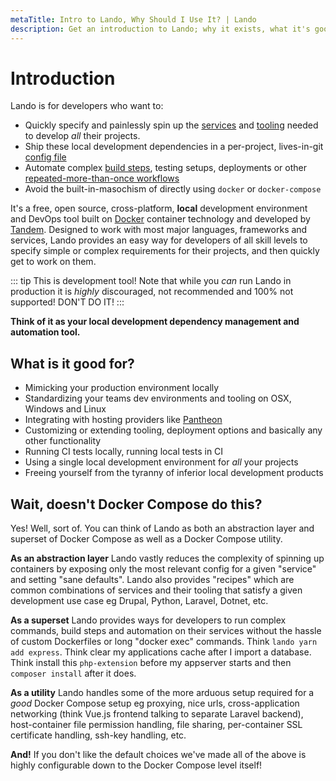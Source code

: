 ```yaml
---
metaTitle: Intro to Lando, Why Should I Use It? | Lando
description: Get an introduction to Lando; why it exists, what it's good for and how it differs from Docker Compose and other local development and DevOps tools.
---
```


# Introduction

Lando is for developers who want to:

* Quickly specify and painlessly spin up the [services](./../config/services.md) and [tooling](./../config/tooling.md) needed to develop _all_ their projects.
* Ship these local development dependencies in a per-project, lives-in-git [config file](./../config/lando.md)
* Automate complex [build steps](./../config/services.md#build-steps), testing setups, deployments or other [repeated-more-than-once workflows](./../config/events.md)
* Avoid the built-in-masochism of directly using `docker` or `docker-compose`

It's a free, open source, cross-platform, **local** development environment and DevOps tool built on [Docker](http://docker.com) container technology and developed by [Tandem](http://thinktandem.io). Designed to work with most major languages, frameworks and services, Lando provides an easy way for developers of all skill levels to specify simple or complex requirements for their projects, and then quickly get to work on them.

::: tip This is development tool!
Note that while you _can_ run Lando in production it is _highly_ discouraged, not recommended and 100% not supported! DON'T DO IT!
:::

**Think of it as your local development dependency management and automation tool.**

## What is it good for?

*   Mimicking your production environment locally
*   Standardizing your teams dev environments and tooling on OSX, Windows and Linux
*   Integrating with hosting providers like [Pantheon](https://pantheon.io)
*   Customizing or extending tooling, deployment options and basically any other functionality
*   Running CI tests locally, running local tests in CI
*   Using a single local development environment for *all* your projects
*   Freeing yourself from the tyranny of inferior local development products

## Wait, doesn't Docker Compose do this?

Yes! Well, sort of. You can think of Lando as both an abstraction layer and superset of Docker Compose as well as a Docker Compose utility.

**As an abstraction layer** Lando vastly reduces the complexity of spinning up containers by exposing only the most relevant config for a given "service" and setting "sane defaults". Lando also provides "recipes" which are common combinations of services and their tooling that satisfy a given development use case eg Drupal, Python, Laravel, Dotnet, etc.

**As a superset** Lando provides ways for developers to run complex commands, build steps and automation on their services without the hassle of custom Dockerfiles or long "docker exec" commands. Think `lando yarn add express`. Think clear my applications cache after I import a database. Think install this `php-extension` before my appserver starts and then `composer install` after it does.

**As a utility** Lando handles some of the more arduous setup required for a *good* Docker Compose setup eg proxying, nice urls, cross-application networking (think Vue.js frontend talking to separate Laravel backend), host-container file permission handling, file sharing, per-container SSL certificate handling, ssh-key handling, etc.

**And!** If you don't like the default choices we've made all of the above is highly configurable down to the Docker Compose level itself!
